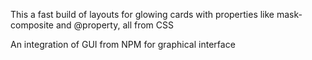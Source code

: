 This a fast build of layouts for glowing cards with properties like mask-composite and @property, all from CSS

An integration of GUI from NPM for graphical interface
